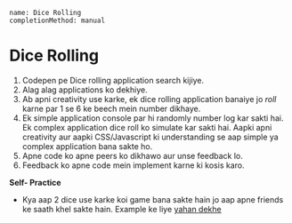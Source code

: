 ```ngMeta
name: Dice Rolling 
completionMethod: manual
```

# Dice Rolling
1. Codepen pe Dice rolling application search kijiye.
2. Alag alag applications ko dekhiye.
3. Ab apni creativity use karke, ek dice rolling application banaiye jo *roll* karne par 1 se 6 ke beech mein number dikhaye.
4. Ek simple application console par hi randomly number log kar sakti hai. Ek complex application dice roll ko simulate kar sakti hai. Aapki apni creativity aur aapki CSS/Javascript ki understanding se aap simple ya complex application bana sakte ho.
5. Apne code ko apne peers ko dikhawo aur unse feedback lo.
6. Feedback ko apne code mein implement karne ki kosis karo.


**Self- Practice**
- Kya aap 2 dice use karke koi game bana sakte hain jo aap apne friends ke saath khel sakte hain. Example ke liye [yahan dekhe](https://codepen.io/Lazyboy/pen/avjgEj)
